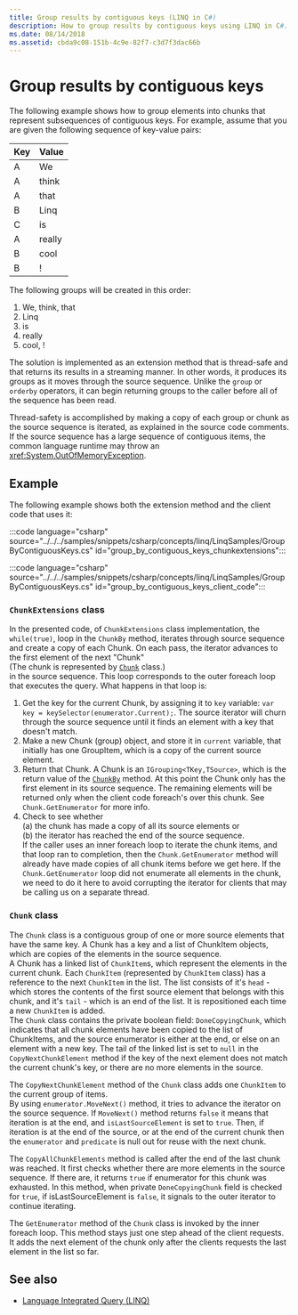 ```yaml
---
title: Group results by contiguous keys (LINQ in C#)
description: How to group results by contiguous keys using LINQ in C#.
ms.date: 08/14/2018
ms.assetid: cbda9c08-151b-4c9e-82f7-c3d7f3dac66b
---
```

# Group results by contiguous keys

The following example shows how to group elements into chunks that represent subsequences of contiguous keys. For example, assume that you are given the following sequence of key-value pairs:

|Key|Value|
|---------|-----------|
|A|We|
|A|think|
|A|that|
|B|Linq|
|C|is|
|A|really|
|B|cool|
|B|!|

The following groups will be created in this order:

1. We, think, that  
2. Linq  
3. is  
4. really  
5. cool, !

The solution is implemented as an extension method that is thread-safe and that returns its results in a streaming manner. In other words, it produces its groups as it moves through the source sequence. Unlike the `group` or `orderby` operators, it can begin returning groups to the caller before all of the sequence has been read.

Thread-safety is accomplished by making a copy of each group or chunk as the source sequence is iterated, as explained in the source code comments. If the source sequence has a large sequence of contiguous items, the common language runtime may throw an <xref:System.OutOfMemoryException>.

## Example

The following example shows both the extension method and the client code that uses it:

:::code language="csharp" source="../../../samples/snippets/csharp/concepts/linq/LinqSamples/GroupByContiguousKeys.cs" id="group_by_contiguous_keys_chunkextensions":::

:::code language="csharp" source="../../../samples/snippets/csharp/concepts/linq/LinqSamples/GroupByContiguousKeys.cs" id="group_by_contiguous_keys_client_code":::

### `ChunkExtensions` class

In the presented code, of `ChunkExtensions` class implementation, the `while(true)`, loop in the `ChunkBy` method, iterates through source sequence and create a copy of each Chunk. On each pass, the iterator advances to the first element of the next "Chunk"
<br/>(The chunk is represented by [`Chunk`](#chunk-class) class.)
<br/>in the source sequence. This loop corresponds to the outer foreach loop that executes the query.
What happens in that loop is:

1. Get the key for the current Chunk, by assigning it to `key` variable: `var key = keySelector(enumerator.Current);`. The source iterator will churn through the source sequence until it finds an element with a key that doesn't match.
2. Make a new Chunk (group) object, and store it in `current` variable, that initially has one GroupItem, which is a copy of the current source element.
3. Return that Chunk. A Chunk is an `IGrouping<TKey,TSource>`, which is the return value of the [`ChunkBy`](#chunk-class) method. At this point the Chunk only has the first element in its source sequence. The remaining elements will be returned only when the client code foreach's over this chunk. See `Chunk.GetEnumerator` for more info.
4. Check to see whether
<br/>(a) the chunk has made a copy of all its source elements or
<br/>(b) the iterator has reached the end of the source sequence.
<br/>If the caller uses an inner foreach loop to iterate the chunk items, and that loop ran to completion, then the `Chunk.GetEnumerator` method will already have made copies of all chunk items before we get here. If the `Chunk.GetEnumerator` loop did not enumerate all elements in the chunk, we need to do it here to avoid corrupting the iterator for clients that may be calling us on a separate thread.

### `Chunk` class

The `Chunk` class is a contiguous group of one or more source elements that have the same key. A Chunk has a key and a list of ChunkItem objects, which are copies of the elements in the source sequence.
<br/>A Chunk has a linked list of `ChunkItem`s, which represent the elements in the current chunk. Each `ChunkItem` (represented by `ChunkItem` class) has a reference to the next `ChunkItem` in the list.
The list consists of it's `head` - which stores the contents of the first source element that belongs with this chunk, and it's `tail` - which is an end of the list. It is repositioned each time a new `ChunkItem` is added.
<br/>The `Chunk` class contains the private boolean field: `DoneCopyingChunk`, which indicates that all chunk elements have been copied to the list of ChunkItems, and the source enumerator is either at the end, or else on an element with a new key.
The tail of the linked list is set to `null` in the `CopyNextChunkElement` method if the key of the next element does not match the current chunk's key, or there are no more elements in the source.

The `CopyNextChunkElement` method of the `Chunk` class adds one `ChunkItem` to the current group of items.
<br/>By using `enumerator.MoveNext()` method, it tries to advance the iterator on the source sequence. If `MoveNext()` method returns `false` it means that iteration is at the end, and `isLastSourceElement` is set to `true`.
Then, if iteration is at the end of the source, or at the end of the current chunk then the `enumerator` and `predicate` is null out for reuse with the next chunk.

The `CopyAllChunkElements` method is called after the end of the last chunk was reached. It first checks whether there are more elements in the source sequence. If there are, it returns `true` if enumerator for this chunk was exhausted. In this method, when private `DoneCopyingChunk` field is checked for `true`, if isLastSourceElement is `false`, it signals to the outer iterator to continue iterating.

The `GetEnumerator` method of the `Chunk` class is invoked by the inner foreach loop. This method stays just one step ahead of the client requests. It adds the next element of the chunk only after the clients requests the last element in the list so far.

## See also

- [Language Integrated Query (LINQ)](index.md)
